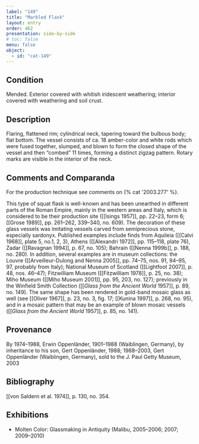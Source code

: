 ```yaml
---
label: "149"
title: "Marbled Flask"
layout: entry
order: 462
presentation: side-by-side
# toc: false
menu: false
object:
  - id: "cat-149"
---
```


## Condition

Mended. Exterior covered with whitish iridescent weathering; interior covered with weathering and soil crust.

## Description

Flaring, flattened rim; cylindrical neck, tapering toward the bulbous body; flat bottom. The vessel consists of ca. 18 amber-color and white rods which were fused together, slumped, and blown to form the closed shape of the vessel and then “combed” 11 times, forming a distinct zigzag pattern. Rotary marks are visible in the interior of the neck.

## Comments and Comparanda

For the production technique see comments on {% cat '2003.277' %}.

This type of squat flask is well-known and has been unearthed in different parts of the Roman Empire, mainly in the western areas and Italy, which is considered to be their production site ([[Isings 1957]], pp. 22–23, form 6; [[Grose 1989]], pp. 261–262, 339–340, no. 609). The decoration of these glass vessels was imitating vessels carved from semiprecious stone, especially sardonyx. Published examples include finds from Aquileia ([[Calvi 1968]], plate 5, no.1, 2, 3), Athens ([[Alexandri 1972]], pp. 115–118, plate 76), Zadar ([[Ravagnan 1994]], p. 67, no. 105); Bahrain ([[Nenna 1999b]], p. 188, no. 280). In addition, several examples are in museum collections: the Louvre ([[Arveilleur-Dulong and Nenna 2005]], pp. 74–75, nos. 91, 94–95, 97, probably from Italy); National Museum of Scotland ([[Lightfoot 2007]], p. 48, nos. 46–47); Fitzwilliam Museum ([[Fitzwilliam 1978]], p. 25, no. 38); Miho Museum ([[Miho Museum 2001]], pp. 95, 203, no. 127); previously in the Winfield Smith Collection ([[*Glass from the Ancient World* 1957]], p. 89, no. 149). The same shape has been rendered in gold-band mosaic glass as well (see [[Oliver 1967]], p. 23, no. 3, fig. 17; [[Kunina 1997]], p. 268, no. 95), and in a mosaic pattern that may be an example of blown mosaic vessels ([[*Glass from the Ancient World* 1957]], p. 85, no. 141).

## Provenance

By 1974–1988, Erwin Oppenländer, 1901–1988 (Waiblingen, Germany), by inheritance to his son, Gert Oppenländer, 1988; 1988–2003, Gert Oppenländer (Waiblingen, Germany), sold to the J. Paul Getty Museum, 2003

## Bibliography

[[von Saldern et al. 1974]], p. 130, no. 354.

## Exhibitions

-   Molten Color: Glassmaking in Antiquity (Malibu, 2005–2006; 2007; 2009–2010)

